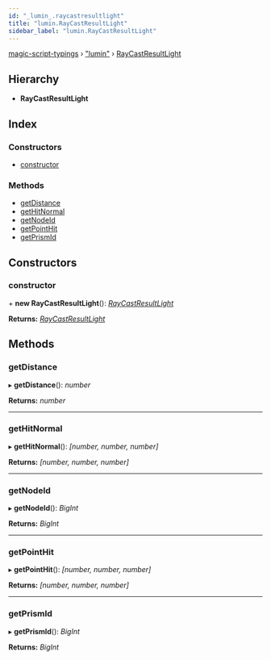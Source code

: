 ```yaml
---
id: "_lumin_.raycastresultlight"
title: "lumin.RayCastResultLight"
sidebar_label: "lumin.RayCastResultLight"
---
```


[magic-script-typings](../index.md) › [&quot;lumin&quot;](../modules/_lumin_.md) › [RayCastResultLight](_lumin_.raycastresultlight.md)

## Hierarchy

* **RayCastResultLight**

## Index

### Constructors

* [constructor](_lumin_.raycastresultlight.md#constructor)

### Methods

* [getDistance](_lumin_.raycastresultlight.md#getdistance)
* [getHitNormal](_lumin_.raycastresultlight.md#gethitnormal)
* [getNodeId](_lumin_.raycastresultlight.md#getnodeid)
* [getPointHit](_lumin_.raycastresultlight.md#getpointhit)
* [getPrismId](_lumin_.raycastresultlight.md#getprismid)

## Constructors

###  constructor

\+ **new RayCastResultLight**(): *[RayCastResultLight](_lumin_.raycastresultlight.md)*

**Returns:** *[RayCastResultLight](_lumin_.raycastresultlight.md)*

## Methods

###  getDistance

▸ **getDistance**(): *number*

**Returns:** *number*

___

###  getHitNormal

▸ **getHitNormal**(): *[number, number, number]*

**Returns:** *[number, number, number]*

___

###  getNodeId

▸ **getNodeId**(): *BigInt*

**Returns:** *BigInt*

___

###  getPointHit

▸ **getPointHit**(): *[number, number, number]*

**Returns:** *[number, number, number]*

___

###  getPrismId

▸ **getPrismId**(): *BigInt*

**Returns:** *BigInt*
